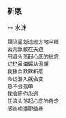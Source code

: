 ### 祈愿

-- 水沫

```
跟流星划过远方地平线
云儿飘散在天边
用浪头荡起心底的思念
记忆虽偏僻从温暖
我独自默默祈愿
命运潜入就会变
总不会孤单
我会陪你永远
任浪头荡起心底的倦念
感谢相遇那些缘

```

